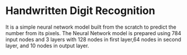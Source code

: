 # Handwritten Digit Recognition
It is a simple neural network model built from the scratch to predict the number from its pixels.
The Neural Network model is prepared using 784 input nodes and 3 layers with 128 nodes in first layer,64 nodes in second layer, and 10 nodes in output layer.
